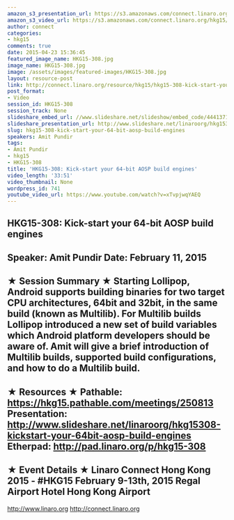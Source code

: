 ```yaml
---
amazon_s3_presentation_url: https://s3.amazonaws.com/connect.linaro.org/hkg15/Videos/02-11-Wednesday/HKG15-308.pdf
amazon_s3_video_url: https://s3.amazonaws.com/connect.linaro.org/hkg15/Videos/02-11-Wednesday/HKG15-308+Kick-start+your+64-bit+AOSP+build+engines.mp4
author: connect
categories:
- hkg15
comments: true
date: 2015-04-23 15:36:45
featured_image_name: HKG15-308.jpg
image_name: HKG15-308.jpg
image: /assets/images/featured-images/HKG15-308.jpg
layout: resource-post
link: http://connect.linaro.org/resource/hkg15/hkg15-308-kick-start-your-64-bit-aosp-build-engines/
post_format:
- Video
session_id: HKG15-308
session_track: None
slideshare_embed_url: //www.slideshare.net/slideshow/embed_code/44413716
slideshare_presentation_url: http://www.slideshare.net/linaroorg/hkg15308-kickstart-your-64bit-aosp-build-engines
slug: hkg15-308-kick-start-your-64-bit-aosp-build-engines
speakers: Amit Pundir
tags:
- Amit Pundir
- hkg15
- HKG15-308
title: 'HKG15-308: Kick-start your 64-bit AOSP build engines'
video_length: '33:51'
video_thumbnail: None
wordpress_id: 741
youtube_video_url: https://www.youtube.com/watch?v=xTvpjwqYAEQ
---
```


HKG15-308: Kick-start your 64-bit AOSP build engines
---------------------------------------------------
Speaker: Amit Pundir
Date: February 11, 2015
---------------------------------------------------
★ Session Summary ★
Starting Lollipop, Android supports building binaries for two target CPU architectures, 64bit and 32bit, in the same build (known as Multilib). For Multilib builds Lollipop introduced a new set of build variables which Android platform developers should be aware of. Amit will give a brief introduction of Multilib builds, supported build configurations, and how to do a Multilib build.
--------------------------------------------------
★ Resources ★
Pathable: https://hkg15.pathable.com/meetings/250813
Presentation:   http://www.slideshare.net/linaroorg/hkg15308-kickstart-your-64bit-aosp-build-engines
Etherpad: http://pad.linaro.org/p/hkg15-308
---------------------------------------------------
★ Event Details ★
Linaro Connect Hong Kong 2015 - #HKG15
February 9-13th, 2015
Regal Airport Hotel Hong Kong Airport
---------------------------------------------------
http://www.linaro.org
http://connect.linaro.org
